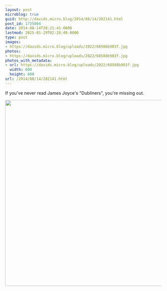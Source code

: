 ```yaml
---
layout: post
microblog: true
guid: http://davids.micro.blog/2014/08/14/202141.html
post_id: 1735004
date: 2014-08-14T20:21:41-0800
lastmod: 2025-01-29T02:28:48-0800
type: post
images:
- https://davids.micro.blog/uploads/2022/68588b983f.jpg
photos:
- https://davids.micro.blog/uploads/2022/68588b983f.jpg
photos_with_metadata:
- url: https://davids.micro.blog/uploads/2022/68588b983f.jpg
  width: 600
  height: 600
url: /2014/08/14/202141.html
---
```

If you've never read James Joyce's "Dubliners", you're missing out.

<img src="/uploads/2022/68588b983f.jpg" width="600" height="600" alt="">
